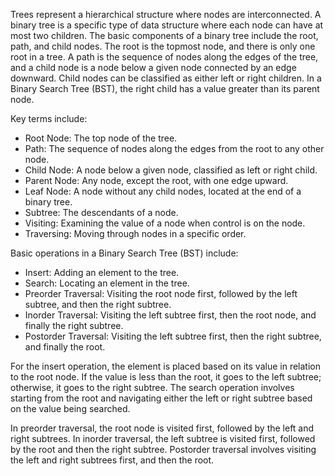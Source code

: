 Trees represent a hierarchical structure where nodes are interconnected. A binary tree is a specific type of data structure where each node can have at most two children. The basic components of a binary tree include the root, path, and child nodes. The root is the topmost node, and there is only one root in a tree. A path is the sequence of nodes along the edges of the tree, and a child node is a node below a given node connected by an edge downward. Child nodes can be classified as either left or right children. In a Binary Search Tree (BST), the right child has a value greater than its parent node.

Key terms include:
- Root Node: The top node of the tree.
- Path: The sequence of nodes along the edges from the root to any other node.
- Child Node: A node below a given node, classified as left or right child.
- Parent Node: Any node, except the root, with one edge upward.
- Leaf Node: A node without any child nodes, located at the end of a binary tree.
- Subtree: The descendants of a node.
- Visiting: Examining the value of a node when control is on the node.
- Traversing: Moving through nodes in a specific order.

Basic operations in a Binary Search Tree (BST) include:
- Insert: Adding an element to the tree.
- Search: Locating an element in the tree.
- Preorder Traversal: Visiting the root node first, followed by the left subtree, and then the right subtree.
- Inorder Traversal: Visiting the left subtree first, then the root node, and finally the right subtree.
- Postorder Traversal: Visiting the left subtree first, then the right subtree, and finally the root.

For the insert operation, the element is placed based on its value in relation to the root node. If the value is less than the root, it goes to the left subtree; otherwise, it goes to the right subtree. The search operation involves starting from the root and navigating either the left or right subtree based on the value being searched.

In preorder traversal, the root node is visited first, followed by the left and right subtrees. In inorder traversal, the left subtree is visited first, followed by the root and then the right subtree. Postorder traversal involves visiting the left and right subtrees first, and then the root.
